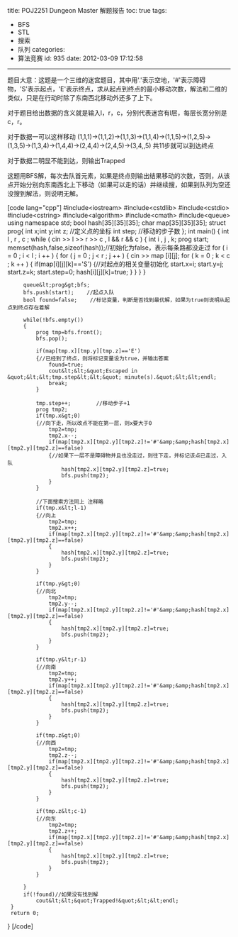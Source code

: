 title: POJ2251 Dungeon Master 解题报告
toc: true
tags:
  - BFS
  - STL
  - 搜索
  - 队列
categories:
  - 算法竞赛
id: 935
date: 2012-03-09 17:12:58
---

题目大意：这题是一个三维的迷宫题目，其中用'.'表示空地，'#'表示障碍物，'S'表示起点，'E'表示终点，求从起点到终点的最小移动次数，解法和二维的类似，只是在行动时除了东南西北移动外还多了上下。

对于题目给出数据的含义就是输入l，r，c，分别代表迷宫有l层，每层长宽分别是c，r。

对于数据一可以这样移动
(1,1,1)->(1,1,2)->(1,1,3)->(1,1,4)->(1,1,5)->(1,2,5)->(1,3,5)->(1,3,4)->(1,4,4)->(2,4,4)->(2,4,5)->(3,4,,5)
共11步就可以到达终点 

对于数据二明显不能到达，则输出Trapped

这题用BFS解，每次去队首元素，如果是终点则输出结果移动的次数，否则，从该点开始分别向东南西北上下移动（如果可以走的话）并继续搜，如果到队列为空还没搜到解法，则说明无解。

[code lang="cpp"]
 #include&lt;iostream&gt;
 #include&lt;cstdlib&gt;
 #include&lt;cstdio&gt;
 #include&lt;cstring&gt;
 #include&lt;algorithm&gt;
 #include&lt;cmath&gt;
 #include&lt;queue&gt;
 using namespace std;
 bool hash[35][35][35];
 char map[35][35][35];
 struct prog{
     int x;int y;int z;        //定义点的坐标
     int step;                //移动的步子数
 };
 int main()
 {
     int l , r , c ;
     while ( cin &gt;&gt; l &gt;&gt; r &gt;&gt; c , l &amp;&amp; r &amp;&amp; c )
     {
         int i , j , k;
         prog start;
         memset(hash,false,sizeof(hash));//初始化为false，表示每条路都没走过
         for ( i = 0 ; i &lt; l ; i ++ )
         {
             for ( j = 0 ; j &lt; r ; j ++ )
             {
                 cin &gt;&gt; map [i][j];
                 for ( k = 0 ; k &lt; c ; k ++ )
                 {
                     if(map[i][j][k]=='S')
                     {//对起点的相关变量初始化
                         start.x=i;
                         start.y=j;
                         start.z=k;
                         start.step=0;
                         hash[i][j][k]=true;
                     }
                 }
             }
         }

         queue&lt;prog&gt;bfs;
         bfs.push(start);    //起点入队
         bool found=false;    //标记变量，判断是否找到最优解，如果为true则说明从起点到终点存在着解

         while(!bfs.empty())
         {
             prog tmp=bfs.front();
             bfs.pop();

             if(map[tmp.x][tmp.y][tmp.z]=='E')
             {//已经到了终点，则将标记变量设为true，并输出答案
                 found=true;
                 cout&lt;&lt;&quot;Escaped in &quot;&lt;&lt;tmp.step&lt;&lt;&quot; minute(s).&quot;&lt;&lt;endl;
                 break;
             }

             tmp.step++;        //移动步子+1
             prog tmp2;
             if(tmp.x&gt;0)
             {//向下走，所以改点不能在第一层，则x要大于0
                 tmp2=tmp;
                 tmp2.x--;
                 if(map[tmp2.x][tmp2.y][tmp2.z]!='#'&amp;&amp;hash[tmp2.x][tmp2.y][tmp2.z]==false)
                 {//如果下一层不是障碍物并且也没走过，则往下走，并标记该点已走过，入队
                     hash[tmp2.x][tmp2.y][tmp2.z]=true;
                     bfs.push(tmp2);
                 }
             }

             //下面搜索方法同上 注释略
             if(tmp.x&lt;l-1)
             {//向上
                 tmp2=tmp;
                 tmp2.x++;
                 if(map[tmp2.x][tmp2.y][tmp2.z]!='#'&amp;&amp;hash[tmp2.x][tmp2.y][tmp2.z]==false)
                 {
                     hash[tmp2.x][tmp2.y][tmp2.z]=true;
                     bfs.push(tmp2);
                 }
             }

             if(tmp.y&gt;0)
             {//向北
                 tmp2=tmp;
                 tmp2.y--;
                 if(map[tmp2.x][tmp2.y][tmp2.z]!='#'&amp;&amp;hash[tmp2.x][tmp2.y][tmp2.z]==false)
                 {
                     hash[tmp2.x][tmp2.y][tmp2.z]=true;
                     bfs.push(tmp2);
                 }
             }

             if(tmp.y&lt;r-1)
             {//向南
                 tmp2=tmp;
                 tmp2.y++;
                 if(map[tmp2.x][tmp2.y][tmp2.z]!='#'&amp;&amp;hash[tmp2.x][tmp2.y][tmp2.z]==false)
                 {
                     hash[tmp2.x][tmp2.y][tmp2.z]=true;
                     bfs.push(tmp2);
                 }
             }

             if(tmp.z&gt;0)
             {//向西
                 tmp2=tmp;
                 tmp2.z--;
                 if(map[tmp2.x][tmp2.y][tmp2.z]!='#'&amp;&amp;hash[tmp2.x][tmp2.y][tmp2.z]==false)
                 {
                     hash[tmp2.x][tmp2.y][tmp2.z]=true;
                     bfs.push(tmp2);
                 }
             }

             if(tmp.z&lt;c-1)
             {//向东
                 tmp2=tmp;
                 tmp2.z++;
                 if(map[tmp2.x][tmp2.y][tmp2.z]!='#'&amp;&amp;hash[tmp2.x][tmp2.y][tmp2.z]==false)
                 {
                     hash[tmp2.x][tmp2.y][tmp2.z]=true;
                     bfs.push(tmp2);
                 }
             }

         }
         if(!found)//如果没有找到解
             cout&lt;&lt;&quot;Trapped!&quot;&lt;&lt;endl;
     }
     return 0;
 }
[/code]